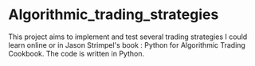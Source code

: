 # Algorithmic_trading_strategies

This project aims to implement and test several trading strategies I could learn online or in Jason Strimpel's book : Python for Algorithmic Trading Cookbook. The code is written in Python.
